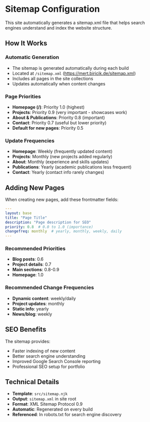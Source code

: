 # Sitemap Configuration

This site automatically generates a sitemap.xml file that helps search engines understand and index the website structure.

## How It Works

### Automatic Generation
- The sitemap is generated automatically during each build
- Located at `/sitemap.xml` (https://mert.biricik.de/sitemap.xml)
- Includes all pages in the site collections
- Updates automatically when content changes

### Page Priorities
- **Homepage (/)**: Priority 1.0 (highest)
- **Projects**: Priority 0.9 (very important - showcases work)
- **About & Publications**: Priority 0.8 (important)
- **Contact**: Priority 0.7 (useful but lower priority)
- **Default for new pages**: Priority 0.5

### Update Frequencies
- **Homepage**: Weekly (frequently updated content)
- **Projects**: Monthly (new projects added regularly)
- **About**: Monthly (experience and skills updates)
- **Publications**: Yearly (academic publications less frequent)
- **Contact**: Yearly (contact info rarely changes)

## Adding New Pages

When creating new pages, add these frontmatter fields:

```yaml
---
layout: base
title: "Page Title"
description: "Page description for SEO"
priority: 0.8  # 0.0 to 1.0 (importance)
changefreq: monthly  # yearly, monthly, weekly, daily
---
```

### Recommended Priorities
- **Blog posts**: 0.6
- **Project details**: 0.7
- **Main sections**: 0.8-0.9
- **Homepage**: 1.0

### Recommended Change Frequencies
- **Dynamic content**: weekly/daily
- **Project updates**: monthly
- **Static info**: yearly
- **News/blog**: weekly

## SEO Benefits

The sitemap provides:
- Faster indexing of new content
- Better search engine understanding
- Improved Google Search Console reporting
- Professional SEO setup for portfolio

## Technical Details

- **Template**: `src/sitemap.njk`
- **Output**: `sitemap.xml` in site root
- **Format**: XML Sitemap Protocol 0.9
- **Automatic**: Regenerated on every build
- **Referenced**: In robots.txt for search engine discovery 
